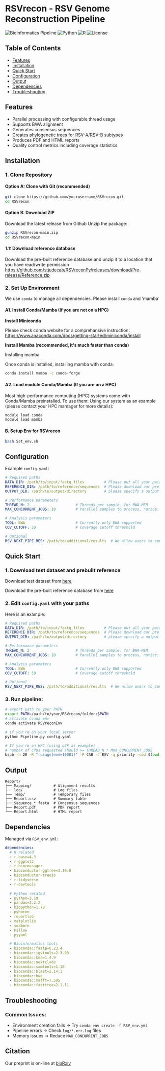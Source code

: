 # RSVrecon - RSV Genome Reconstruction Pipeline

![Bioinformatics Pipeline](https://img.shields.io/badge/bioinformatics-pipeline-blue)
![Python](https://img.shields.io/badge/python-3.10-green)
![R](https://img.shields.io/badge/R-4.3-green)
![License](https://img.shields.io/badge/license-MIT-orange)

## Table of Contents
- [Features](#features)
- [Installation](#installation)
- [Quick Start](#quick-start)
- [Configuration](#configuration)
- [Output](#output)
- [Dependencies](#dependencies)
- [Troubleshooting](#troubleshooting)

## Features
- Parallel processing with configurable thread usage
- Supports BWA alignment
- Generates consensus sequences
- Creates phylogenetic trees for RSV-A/RSV-B subtypes
- Produces PDF and HTML reports
- Quality control metrics including coverage statistics

## Installation

### 1. Clone Repository
#### Option A: Clone with Git (recommended)
```bash
git clone https://github.com/yourusername/RSVrecon.git
cd RSVrecon
```
#### Option B: Download ZIP
Download the latest release from Github
Unzip the package:
```bash
gunzip RSVrecon-main.zip
cd RSVrecon-main
```
#### 1.1: Download reference database
Download the pre-built reference database and unzip it to a location that you have read/write permission
https://github.com/stjudecab/RSVreconPy/releases/download/Pre-release/Reference.zip

### 2. Set Up Environment
We use `conda` to manage all dependencies. Please install `conda` and 'mamba' 
#### A1. Install Conda/Mamba (If you are not on a HPC)
**Install Miniconda** 

Please check conda website for a comprehansive instruction: https://www.anaconda.com/docs/getting-started/miniconda/install

**Install Mamba (recommended, it's much faster than conda)** 

Installing mamba

Once conda is installed, installing mamba with conda:
```bash
conda install mamba -c conda-forge
```

#### A2. Load module Conda/Mamba (If you are on a HPC)
Most high-performance computing (HPC) systems come with Conda/Mamba preinstalled. To use them:
Using our system as an example (please contact your HPC mamager for more details):
```bash
module load conda
module load mamba
```

#### B. Setup Env for RSVrecon
```bash
bash Set_env.sh
```

## Configuration
Example `config.yaml`:

```yaml
# Required paths
DATA_DIR: /path/to/input/fastq_files         # Please put all your paired-FASTQ files under this input folder
REFERENCE_DIR: /path/to/reference/sequences  # Please download our pre-built reference, unzip it, then paste the path here. Make sure you have both read and write permission
OUTPUT_DIR: /path/to/output/directory        # please specify a output folder path

# Performance parameters
THREAD_N: 2                     # Threads per sample, for BWA-MEM
MAX_CONCURRENT_JOBS: 10         # Parallel samples to process, notice: THREAD_N * MAX_CONCURRENT_JOBS should < than your number of CPUs

# Analysis parameters
TOOL: BWA                       # Currently only BWA supported
COV_CUTOFF: 50                  # Coverage cutoff threshold

# Optional
RSV_NEXT_PIPE_RES: /path/to/additional/results  # We allow users to compare RSVrecon with RSV-NEXT-PIPE results. Please specify the "consensus" folder of RSV-NEXT-PIPE output for the same batch of data.
```

## Quick Start
### 1. Download test dataset and prebuilt reference 
Download test dataset from [here](https://github.com/stjudecab/test_datasets/tree/rsvrecon)

Download the pre-built reference database from [here](https://github.com/stjudecab/RSVreconPy/releases/download/Pre-release/Reference.zip)
### 2. Edit `config.yaml` with your paths
Here is an example:
```yaml
# Required paths
DATA_DIR: /path/to/input/fastq_files         # Please put all your paired-FASTQ files under this input folder
REFERENCE_DIR: /path/to/reference/sequences  # Please download our pre-built reference, unzip it, then paste the path here. Make sure you have both read and write permission
OUTPUT_DIR: /path/to/output/directory        # please specify a output folder path

# Performance parameters
THREAD_N: 2                     # Threads per sample, for BWA-MEM
MAX_CONCURRENT_JOBS: 10         # Parallel samples to process, notice: THREAD_N * MAX_CONCURRENT_JOBS should < than your number of CPUs

# Analysis parameters
TOOL: BWA                       # Currently only BWA supported
COV_CUTOFF: 50                  # Coverage cutoff threshold

# Optional
RSV_NEXT_PIPE_RES: /path/to/additional/results  # We allow users to compare RSVrecon with RSV-NEXT-PIPE results. Please specify the "consensus" folder of RSV-NEXT-PIPE output for the same batch of data.
```
### 3. Run pipeline:

```bash
# export path to your PATH
export PATH=/path/to/your/RSVrecon/folder:$PATH
# activate conda env
conda activate RSVreconEnv
```

```bash
# if you're on your local server
python Pipeline.py config.yaml

# If you're on HPC (using LSF as example)
# number of CPUs requested should >= THREAD_N * MAX_CONCURRENT_JOBS
bsub -n 20 -R "rusage[mem=10001]" -P CAB -J RSV -q priority -cwd $(pwd -P) "python Pipeline.py config.yaml"
```

## Output
```
Report/
├── Mapping/          # Alignment results
├── log/              # Log files
├── Temp/             # Temporary files
├── Report.csv        # Summary table
├── Sequence_*.fasta  # Consensus sequences
├── Report.pdf        # PDF report
└── Report.html       # HTML report
```

## Dependencies
Managed via `RSV_env.yml`:

```yaml
dependencies:
  # R related
  - r-base=4.3
  - r-ggplot2
  - r-biocmanager
  - bioconductor-ggtree=3.10.0
  - bioconductor-treeio
  - r-tidyverse
  - r-devtools
  
  # Python related
  - python=3.10
  - pandas=2.2.2
  - biopython=1.78
  - pyhocon
  - reportlab
  - matplotlib
  - seaborn
  - Pillow
  - pyyaml

  # Bioinformatics tools
  - bioconda::fastp=0.23.4
  - bioconda::igvtools=2.3.93
  - bioconda::kma=1.4.9
  - bioconda::nextclade
  - bioconda::samtools=1.18
  - bioconda::blast=2.14.1
  - bioconda::bwa
  - bioconda::mafft=7.505
  - bioconda::fasttree=2.1.11
```

## Troubleshooting
### Common Issues:

- Environment creation fails → Try `conda env create -f RSV_env.yml`
- Pipeline errors → Check `log/*.err.log` files
- Memory issues → Reduce `MAX_CONCURRENT_JOBS`

## Citation
Our preprint is on-line at [bioRxiv](https://www.biorxiv.org/content/10.1101/2025.06.03.657184v1)
